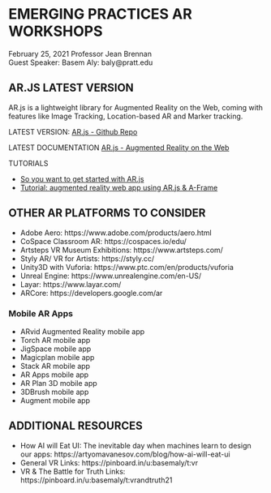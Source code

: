 <h1> EMERGING PRACTICES AR WORKSHOPS</H1>
February 25, 2021
Professor Jean Brennan
<br />Guest Speaker: Basem Aly: baly@pratt.edu

<h2>AR.JS LATEST VERSION</H2>
AR.js is a lightweight library for Augmented Reality on the Web, coming with features like Image Tracking, Location-based AR and Marker tracking.

LATEST VERSION:
<a href="https://github.com/AR-js-org/AR.js">AR.js - Github Repo</a>

LATEST DOCUMENTATION
<a href="https://ar-js-org.github.io/AR.js-Docs/">AR.js - Augmented Reality on the Web</a>

TUTORIALS
<ul>
<li><a href="https://medium.com/@aschmelyun/so-you-want-to-get-started-with-ar-js-41dd4fba5f81">So you want to get started with AR.js</a></li>
<li><a href="https://www.youtube.com/watch?v=NIXJJoqM8BQ">Tutorial: augmented reality web app using AR.js & A-Frame</a></li>
</ul>

<h2>OTHER AR PLATFORMS TO CONSIDER</H2>
<ul>
  <li>Adobe Aero: https://www.adobe.com/products/aero.html</li>
  <li>CoSpace Classroom AR: https://cospaces.io/edu/</li>
  <li>Artsteps VR Museum Exhibitions: https://www.artsteps.com/</li>
  <li>Styly AR/ VR for Artists: https://styly.cc/</li>
  <li>Unity3D with Vuforia: https://www.ptc.com/en/products/vuforia</li>
  <li>Unreal Engine: https://www.unrealengine.com/en-US/</li>
  <li>Layar: https://www.layar.com/</li>
  <li>ARCore: https://developers.google.com/ar</li>
</ul>

<h3>Mobile AR Apps</h3>

- ARvid Augmented Reality mobile app
- Torch AR mobile app
- JigSpace mobile app
- Magicplan mobile app
- Stack AR mobile app
- AR Apps mobile app
- AR Plan 3D mobile app
- 3DBrush mobile app
- Augment mobile app

<h2>ADDITIONAL RESOURCES</H2>
<ul>
  <li>How AI will Eat UI: The inevitable day when machines learn to design our apps: https://artyomavanesov.com/blog/how-ai-will-eat-ui</li>
  <li>General VR Links: https://pinboard.in/u:basemaly/t:vr </li>
  <li>VR & The Battle for Truth Links: https://pinboard.in/u:basemaly/t:vrandtruth21 </li>
</ul>
